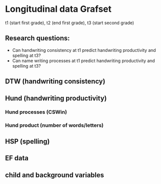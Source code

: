 # Longitudinal data Grafset 
t1 (start first grade), t2 (end first grade), t3 (start second grade)
## Research questions: 
- Can handwriting consistency at t1 predict handwriting productivity and spelling at t3?
- Can name writing processes at t1 predict handwriting productivity and spelling at t3?

## DTW (handwriting consistency)
## Hund (handwriting productivity)
### Hund processes (CSWin)
### Hund product (number of words/letters)
## HSP (spelling)
## EF data
## child and background variables

